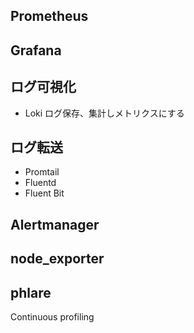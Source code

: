## Prometheus
## Grafana

## ログ可視化
- Loki
ログ保存、集計しメトリクスにする

## ログ転送
- Promtail
- Fluentd
- Fluent Bit

## Alertmanager
## node_exporter
## phlare
Continuous profiling
